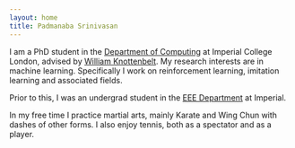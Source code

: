 ```yaml
---
layout: home
title: Padmanaba Srinivasan
---
```


I am a PhD student in the [Department of Computing](https://www.imperial.ac.uk/computing) at Imperial College London, advised by [William Knottenbelt](https://www.doc.ic.ac.uk/~wjk/). My research interests are in machine learning. Specifically I work on reinforcement learning, imitation learning and associated fields. 

Prior to this, I was an undergrad student in the [EEE Department](https://www.imperial.ac.uk/electrical-engineering/) at Imperial. 

In my free time I practice martial arts, mainly Karate and Wing Chun with dashes of other forms. I also enjoy tennis, both as a spectator and as a player. 